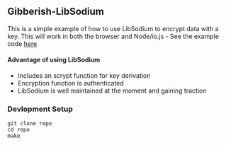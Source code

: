 ## Gibberish-LibSodium

This is a simple example of how to use LibSodium to encrypt data with a key. This will work in both
the browser and Node/io.js - See the example code [here](https://github.com/mdp/gibberish-libsodium/blob/master/index.js)

#### Advantage of using LibSodium

- Includes an scrypt function for key derivation
- Encryption function is authenticated
- LibSodium is well maintained at the moment and gaining traction

### Devlopment Setup

    git clone repo
    cd repo
    make
